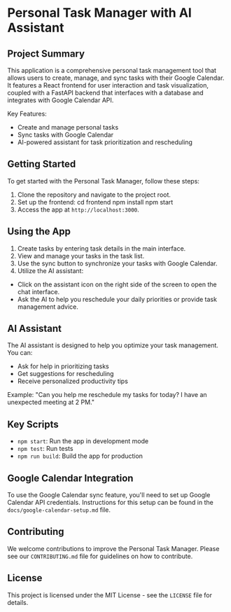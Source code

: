 # Personal Task Manager with AI Assistant

## Project Summary

This application is a comprehensive personal task management tool that allows users to create, manage, and sync tasks with their Google Calendar. It features a React frontend for user interaction and task visualization, coupled with a FastAPI backend that interfaces with a database and integrates with Google Calendar API.

Key Features:
- Create and manage personal tasks
- Sync tasks with Google Calendar
- AI-powered assistant for task prioritization and rescheduling

## Getting Started

To get started with the Personal Task Manager, follow these steps:

1. Clone the repository and navigate to the project root.
2. Set up the frontend:
   cd frontend
   npm install
   npm start
3. Access the app at `http://localhost:3000`.

## Using the App

1. Create tasks by entering task details in the main interface.
2. View and manage your tasks in the task list.
3. Use the sync button to synchronize your tasks with Google Calendar.
4. Utilize the AI assistant:
- Click on the assistant icon on the right side of the screen to open the chat interface.
- Ask the AI to help you reschedule your daily priorities or provide task management advice.

## AI Assistant

The AI assistant is designed to help you optimize your task management. You can:
- Ask for help in prioritizing tasks
- Get suggestions for rescheduling
- Receive personalized productivity tips

Example: "Can you help me reschedule my tasks for today? I have an unexpected meeting at 2 PM."

## Key Scripts

- `npm start`: Run the app in development mode
- `npm test`: Run tests
- `npm run build`: Build the app for production

## Google Calendar Integration

To use the Google Calendar sync feature, you'll need to set up Google Calendar API credentials. Instructions for this setup can be found in the `docs/google-calendar-setup.md` file.

## Contributing

We welcome contributions to improve the Personal Task Manager. Please see our `CONTRIBUTING.md` file for guidelines on how to contribute.

## License

This project is licensed under the MIT License - see the `LICENSE` file for details.